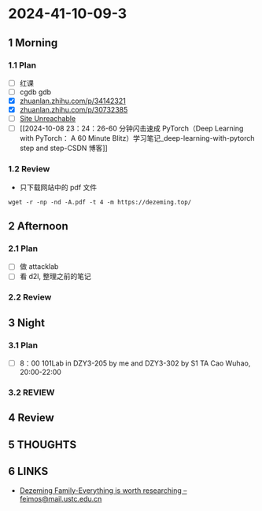 # 2024-41-10-09-3

## 1 Morning

### 1.1 Plan

- [ ] 红课
- [ ] cgdb gdb
- [x] [zhuanlan.zhihu.com/p/34142321](https://zhuanlan.zhihu.com/p/34142321)
- [x] [zhuanlan.zhihu.com/p/30732385](https://zhuanlan.zhihu.com/p/30732385)
- [ ] [Site Unreachable](https://pytorch.org/tutorials/beginner/deep_learning_60min_blitz.html)
- [ ] [[2024-10-08 23：24：26-60 分钟闪击速成 PyTorch（Deep Learning with PyTorch： A 60 Minute Blitz）学习笔记_deep-learning-with-pytorch step and step-CSDN 博客]]

### 1.2 Review
- 只下载网站中的 pdf 文件
```shell
wget -r -np -nd -A.pdf -t 4 -m https://dezeming.top/
```
## 2 Afternoon

### 2.1 Plan

- [ ] 做 attacklab
- [ ] 看 d2l, 整理之前的笔记

### 2.2 Review

## 3 Night

### 3.1 Plan

- [ ] 8：00 101Lab in DZY3-205 by me and DZY3-302 by S1 TA Cao Wuhao, 20:00-22:00

### 3.2 REVIEW

## 4 Review

## 5 THOUGHTS

## 6 LINKS
- [Dezeming Family-Everything is worth researching – feimos@mail.ustc.edu.cn](https://dezeming.top/)